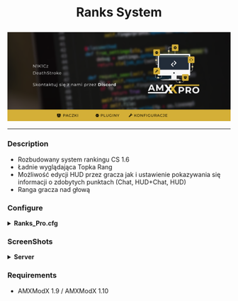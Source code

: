 <div align="center">
<h1><p></p>Ranks System<p></p></h1>
<img src="https://github.com/AmxxPro-pl/.github/blob/main/banner-new-2.png"></img>
</div>

---

### Description
- Rozbudowany system rankingu CS 1.6
- Ładnie wyglądająca Topka Rang
- Możliwość edycji HUD przez gracza jak i ustawienie pokazywania się informacji o zdobytych punktach (Chat, HUD+Chat, HUD)
- Ranga gracza nad głową

### Configure
<details>
  <summary><b>Ranks_Pro.cfg</b></summary>

```
//===================== » Ranks System - Configuration « =====================
//                     Aut(h)or pluginu: N1K1Cz
//                     Strona: © AmxxPro.pl

//Glowny prefix pluginu ( Ranks Pro - Domyślnie )
amxxpro_rank_prefix "Ranks Pro"

//Nazwa Forum ( AmxxPro.pl - Domyślnie )
amxxpro_rank_forum "AmxxPro.pl"

//Flaga VIP ( t - Domyślnie )
amxxpro_rank_vipflag "t"

//Punkty za zwyklego fraga
amxxpro_rank_kill "10"

//Punkty za zwyklego fraga (VIP)
amxxpro_rank_kill_vip "20"

//Punkty za fraga z HS
amxxpro_rank_hs "20"

//Punkty za fraga z HS (VIP)
amxxpro_rank_hs_vip "60"

//Punkty za plant paki
amxxpro_rank_plant "30"

//Punkty za plant paki (VIP)
amxxpro_rank_plant_vip "60"

//Punkty za defuse paki
amxxpro_rank_defuse "30"

//Punkty za defuse paki (VIP)
amxxpro_rank_defuse_vip "60"

//Punkty za uratowanie host
amxxpro_rank_resc_host "10"

//Punkty za uratowanie host (VIP)
amxxpro_rank_resc_host_vip "20"

//Punkty za zabicie hosta (zabierane)
amxxpro_rank_kill_host "10"

//Punkty za zabicie hosta (zabierane) (VIP)
amxxpro_rank_kill_host_vip "10"

//Co ile dni ma czyscic zapis z graczy ktorzy juz nie graja?
amxxpro_rank_vault "30"

//Od ilu graczy maja byc zliczane punkty?
amxxpro_rank_players "3"
            
//===================== » Ranks System - Configuration « =====================
```
</details>

### ScreenShots

<details>
  <summary><b>Server</b></summary>
  - HUD
  
   <img src="https://github.com/AmxxPro-pl/Ranks-System/blob/main/img/HUD.png"></img>
  - Main Menu
  
  <img src="https://github.com/AmxxPro-pl/Ranks-System/blob/main/img/menu_main.png"></img>
  
  - Menu HUD
  
  <img src="https://github.com/AmxxPro-pl/Ranks-System/blob/main/img/menu_hud1.png"></img> 
  
  <img src="https://github.com/AmxxPro-pl/Ranks-System/blob/main/img/menu_hud2.png"></img>
  - Menu Admin
  
  <img src="https://github.com/AmxxPro-pl/Ranks-System/blob/main/img/menu_admin.png"></img>
  - Spisy Punktow i Rang
  
  <img src="https://github.com/AmxxPro-pl/Ranks-System/blob/main/img/spis_punktow.png"></img>
  
  <img src="https://github.com/AmxxPro-pl/Ranks-System/blob/main/img/spis_rang.png"></img>
  - Topka
  
  <img src="https://github.com/AmxxPro-pl/Ranks-System/blob/main/img/rangi_top15.png"></img>
</details>

### Requirements 
- AMXModX 1.9 / AMXModX 1.10

